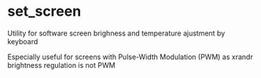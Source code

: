 # set_screen
Utility for software screen brighness and temperature ajustment by keyboard

Especially useful for screens with
Pulse-Width Modulation (PWM) as xrandr brightness regulation is not PWM